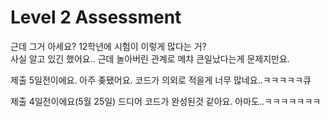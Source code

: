 # Level 2 Assessment
근데 그거 아세요? 12학년에 시험이 이렇게 많다는 거? \
사실 알고 있긴 했어요.. 근데 놀아버린 관계로 메챠 큰일났다는게 문제지만요.

제출 5일전이에요. 아주 좆됐어요. 코드가 의외로 적을게 너무 많네요..ㅋㅋㅋㅋㅋ큐

제출  4일전이에요(5월 25일) 드디어 코드가 완성된것 같아요. 아마도..ㅋㅋㅋㅋㅋㅋㅋ
